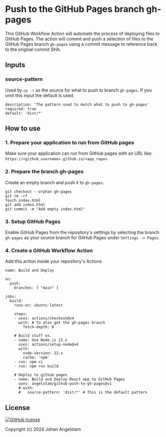 # Push to the GitHub Pages branch gh-pages
This GitHub Workflow Action will automate the process of deploying files to
GitHub Pages. The action will commit and push a selection of files to the
GitHub Pages branch `gh-pages` using a commit message to reference back to the
original commit SHA.

## Inputs

### source-pattern
Used by `cp -r` as the source for what to push to branch `gh-pages`. If you omit
this input the default is used.

    description: 'The pattern used to match what to push to gh-pages'
    required: true
    default: 'dist/*'

## How to use
### 1. Prepare your application to run from GitHub pages
Make sure your application can run from GitHub pages with an URL like:
`https://<github_username>.github.io/<app_repo>`.

### 2. Prepare the branch gh-pages
Create an empty branch and push it to `gh-pages`.

```
git checkout --orphan gh-pages
git rm -rf .
touch index.html
git add index.html
git commit -m "Add empty index.html"
```

### 3. Setup GitHub Pages
Enable GitHub Pages from the repository's settings by selecting the branch
`gh-pages` as your source branch for GitHub Pages under `Settings -> Pages`.

### 4. Create a GitHub Workflow Action
Add this action inside your repository's Actions

```
name: Build and Deploy

on:
  push:
    branches: [ "main" ]

jobs:
  build:
    runs-on: ubuntu-latest

    steps:
    - uses: actions/checkout@v4
      with: # To also get the gh-pages branch
        fetch-depth: 0

    # Build stuff ex.
    - name: Use Node.js 22.x
      uses: actions/setup-node@v4
      with:
        node-version: 22.x
        cache: 'npm'
    - run: npm ci
    - run: npm run build

    # Deploy to github pages
    - name: Build and Deploy React app to GitHub Pages
      uses: angelstam/github-push-to-gh-pages@v1
      # with:
      #   source-pattern: 'dist/*' # This is the default pattern
```

## License
[![GitHub license](https://img.shields.io/github/license/angelstam/github-push-to-gh-pages?style=for-the-badge)](https://github.com/angelstam/github-push-to-gh-pages/blob/main/LICENSE)

Copyright (c) 2024 Johan Angelstam
